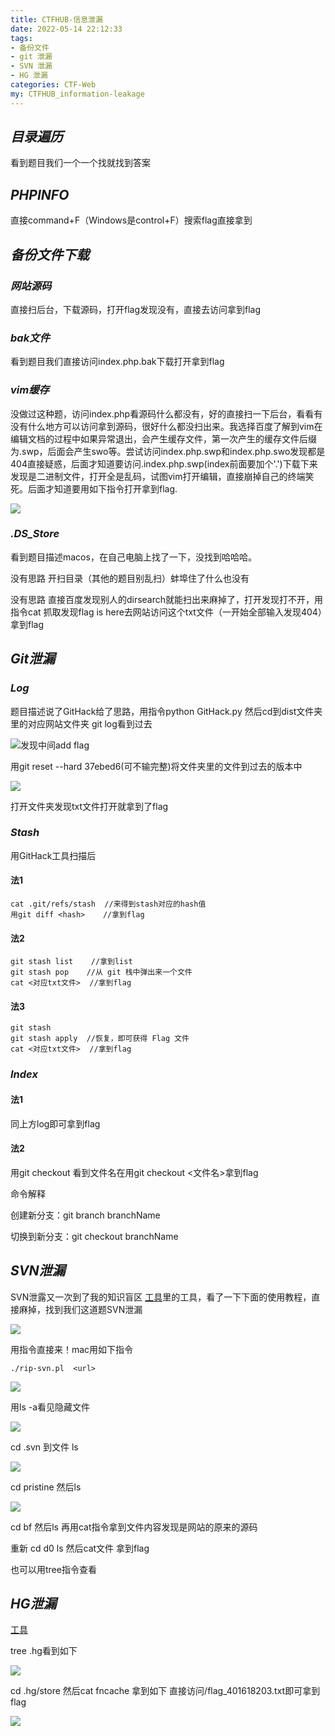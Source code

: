 ```yaml
---
title: CTFHUB-信息泄漏
date: 2022-05-14 22:12:33
tags:
- 备份文件
- git 泄漏
- SVN 泄漏
- HG 泄漏
categories: CTF-Web
my: CTFHUB_information-leakage
---
```


## ***目录遍历***

看到题目我们一个一个找就找到答案

## ***PHPINFO***

直接command+F（Windows是control+F）搜索flag直接拿到

## ***备份文件下载***

### ***网站源码***

直接扫后台，下载源码，打开flag发现没有，直接去访问拿到flag

### ***bak文件***

看到题目我们直接访问index.php.bak下载打开拿到flag

### ***vim缓存***

没做过这种题，访问index.php看源码什么都没有，好的直接扫一下后台，看看有没有什么地方可以访问拿到源码，很好什么都没扫出来。我选择百度了解到vim在编辑文档的过程中如果异常退出，会产生缓存文件，第一次产生的缓存文件后缀为.swp，后面会产生swo等。尝试访问index.php.swp和index.php.swo发现都是404直接疑惑，后面才知道要访问.index.php.swp(index前面要加个'.')下载下来发现是二进制文件，打开全是乱码，试图vim打开编辑，直接崩掉自己的终端笑死。后面才知道要用如下指令打开拿到flag.

![](https://s2.loli.net/2022/05/15/pxTg2zJCqIEsY7o.png)

### ***.DS_Store***

看到题目描述macos，在自己电脑上找了一下，没找到哈哈哈。

没有思路 开扫目录（其他的题目别乱扫）蚌埠住了什么也没有

没有思路 直接百度发现别人的dirsearch就能扫出来麻掉了，打开发现打不开，用指令cat 抓取发现flag is here去网站访问这个txt文件（一开始全部输入发现404）拿到flag

## ***Git泄漏***

### ***Log***

题目描述说了GitHack给了思路，用指令python GitHack.py <url>然后cd到dist文件夹里的对应网站文件夹 git log看到过去

![](https://s2.loli.net/2022/05/15/ZMON9baQwYKBkqx.png)发现中间add flag

用git reset --hard 37ebed6(可不输完整)将文件夹里的文件到过去的版本中

![](https://s2.loli.net/2022/05/15/G5FWAc7sI4dBuVK.png)

打开文件夹发现txt文件打开就拿到了flag

### ***Stash***

用GitHack工具扫描后

#### 法1

```
cat .git/refs/stash  //来得到stash对应的hash值
用git diff <hash>    //拿到flag
```

#### 法2

```
git stash list    //拿到list
git stash pop    //从 git 栈中弹出来一个文件
cat <对应txt文件>  //拿到flag
```

#### 法3

```
git stash         
git stash apply  //恢复，即可获得 Flag 文件
cat <对应txt文件>  //拿到flag
```

### ***Index***

#### 法1

同上方log即可拿到flag

#### 法2

用git checkout 看到文件名在用git checkout <文件名>拿到flag

命令解释

创建新分支：git branch branchName

切换到新分支：git checkout branchName

## ***SVN泄漏***

SVN泄露又一次到了我的知识盲区  [工具](https://github.com/kost/dvcs-ripper)里的工具，看了一下下面的使用教程，直接麻掉，找到我们这道题SVN泄漏

![](https://s2.loli.net/2022/05/15/rT1MIwnfABZKcbV.png)

用指令直接来！mac用如下指令

```
./rip-svn.pl  <url>
```

![](https://s2.loli.net/2022/05/15/Jew2F3Kjbk4zX1D.png)

用ls -a看见隐藏文件

![](https://s2.loli.net/2022/05/15/9cOhPrLb1EelV5M.png)

cd .svn 到文件  ls 

![](https://s2.loli.net/2022/05/15/WmlpoC5NMy4VGXd.png)

cd pristine   然后ls 

![](https://s2.loli.net/2022/05/15/g5PMtjrYhxReNBA.png)

cd bf     然后ls 再用cat指令拿到文件内容发现是网站的原来的源码

重新 cd d0  ls  然后cat文件  拿到flag

也可以用tree指令查看

## ***HG泄漏***

[工具](https://github.com/kost/dvcs-ripper)

tree .hg看到如下

![](https://s2.loli.net/2022/05/15/txGhNyQU1Jfmpd5.png)

cd .hg/store   然后cat fncache  拿到如下 直接访问/flag_401618203.txt即可拿到flag

![](https://s2.loli.net/2022/05/15/IPizkNm34apchb8.png)
